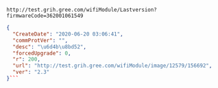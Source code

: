`http://test.grih.gree.com/wifiModule/Lastversion?firmwareCode=362001061549`

```json
{
  "CreateDate": "2020-06-20 03:06:41",
  "commProtVer": "",
  "desc": "\u6d4b\u8bd52",
  "forcedUpgrade": 0,
  "r": 200,
  "url": "http://test.grih.gree.com/wifiModule/image/12579/156692",
  "ver": "2.3"
}```